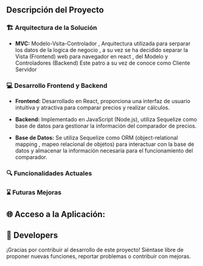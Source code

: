 ## Descripción del Proyecto


### 🏗️ Arquitectura de la Solución

- **MVC:**
   Modelo-Vsita-Controlador , Arquitectura utilizada para serparar los datos de la logica de negocio , a su vez se ha decidido separar la Vista (Frontend) web para navegador en react , del Modelo y Controladores (Backend) Este patro a su vez de conoce como Cliente Servidor

### 💻 Desarrollo Frontend y Backend

- **Frontend:** Desarrollado en React, proporciona una interfaz de usuario intuitiva y atractiva para comparar precios y realizar cálculos.

- **Backend:** Implementado en JavaScript (Node.js), utiliza Sequelize como base de datos para gestionar la información del comparador de precios.

- **Base de Datos:** Se utiliza Sequelize como ORM (object-relational mapping , mapeo relacional de objetos) para interactuar con la base de datos y almacenar la información necesaria para el funcionamiento del comparador.

### 🔍 Funcionalidades Actuales

### ⌛ Futuras Mejoras

## 🌐 Acceso a la Aplicación:

## 🤝 Developers

¡Gracias por contribuir al desarrollo de este proyecto! Siéntase libre de proponer nuevas funciones, reportar problemas o contribuir con mejoras.